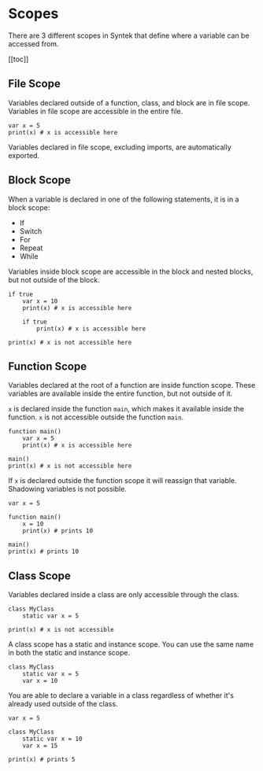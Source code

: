 # Scopes

There are 3 different scopes in Syntek that define where a variable can be accessed from.

[[toc]]

## File Scope

Variables declared outside of a function, class, and block are in file scope. Variables in file scope are accessible in the entire file.

```syntek
var x = 5
print(x) # x is accessible here
```

Variables declared in file scope, excluding imports, are automatically exported.

## Block Scope

When a variable is declared in one of the following statements, it is in a block scope:

- If
- Switch
- For
- Repeat
- While

Variables inside block scope are accessible in the block and nested blocks, but not outside of the block.

```syntek
if true
	var x = 10
	print(x) # x is accessible here

	if true
		print(x) # x is accessible here

print(x) # x is not accessible here
```

## Function Scope

Variables declared at the root of a function are inside function scope. These variables are available inside the entire function, but not outside of it.

`x` is declared inside the function `main`, which makes it available inside the function. `x` is not accessible outside the function `main`.

```syntek
function main()
	var x = 5
	print(x) # x is accessible here

main()
print(x) # x is not accessible here
```

If `x` is declared outside the function scope it will reassign that variable. Shadowing variables is not possible.

```syntek
var x = 5

function main()
	x = 10
	print(x) # prints 10

main()
print(x) # prints 10
```

## Class Scope

Variables declared inside a class are only accessible through the class.

```syntek
class MyClass
	static var x = 5

print(x) # x is not accessible
```

A class scope has a static and instance scope. You can use the same name in both the static and instance scope.

```syntek
class MyClass
	static var x = 5
	var x = 10
```

You are able to declare a variable in a class regardless of whether it's already used outside of the class.

```syntek
var x = 5

class MyClass
	static var x = 10
	var x = 15

print(x) # prints 5
```
